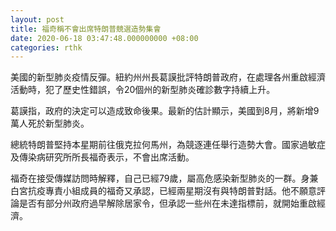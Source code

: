 ```yaml
---
layout: post
title: 福奇稱不會出席特朗普競選造勢集會
date: 2020-06-18 03:47:48.000000000 +08:00
categories: rthk
---
```


美國的新型肺炎疫情反彈。紐約州州長葛謨批評特朗普政府，在處理各州重啟經濟活動時，犯了歷史性錯誤，令20個州的新型肺炎確診數字持續上升。

葛謨指，政府的決定可以造成致命後果。最新的估計顯示，美國到8月，將新增9萬人死於新型肺炎。

總統特朗普堅持本星期前往俄克拉何馬州，為競逐連任舉行造勢大會。國家過敏症及傳染病研究所所長福奇表示，不會出席活動。

福奇在接受傳媒訪問時解釋，自己已經79歲，屬高危感染新型肺炎的一群。身兼白宮抗疫專責小組成員的福奇又承認，已經兩星期沒有與特朗普對話。他不願意評論是否有部分州政府過早解除居家令，但承認一些州在未達指標前，就開始重啟經濟。
